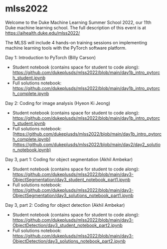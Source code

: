 # mlss2022
Welcome to the Duke Machine Learning Summer School 2022, our 11th Duke machine learning school. The full description of this event is at https://aihealth.duke.edu/mlss2022/

The MLSS will include 4 hands-on training sessions on implementing machine learning tools with the PyTorch software platform.

Day 1: Introduction to PyTorch (Billy Carson)  
* Student notebook (contains space for student to code along): https://github.com/dukeplusds/mlss2022/blob/main/day1b_intro_pytorch_student.ipynb
* Full solutions notebook: https://github.com/dukeplusds/mlss2022/blob/main/day1b_intro_pytorch_complete.ipynb

Day 2: Coding for image analysis (Hyeon Ki Jeong)  
* Student notebook (contains space for student to code along): [https://github.com/dukeplusds/mlss2022/blob/main/day1b_intro_pytorch_student.ipynb  ](https://github.com/dukeplusds/mlss2022/blob/main/day2/day2_student_notebook.ipynb)
* Full solutions notebook: [https://github.com/dukeplusds/mlss2022/blob/main/day1b_intro_pytorch_complete.ipynb](https://github.com/dukeplusds/mlss2022/blob/main/day2/day2_solution_notebook.ipynb)

Day 3, part 1: Coding for object segmentation (Akhil Ambekar)
* Student notebook (contains space for student to code along): https://github.com/dukeplusds/mlss2022/blob/main/day3-ObjectSegmentation/day3_student_notebook_part1.ipynb
* Full solutions notebook: https://github.com/dukeplusds/mlss2022/blob/main/day3-ObjectSegmentation/day3_solutions_notebook_part1.ipynb

Day 3, part 2: Coding for object detection (Akhil Ambekar)
* Student notebook (contains space for student to code along): https://github.com/dukeplusds/mlss2022/blob/main/day3-ObjectDetection/day3_student_notebook_part2.ipynb
* Full solutions notebook: https://github.com/dukeplusds/mlss2022/blob/main/day3-ObjectDetection/day3_solutions_notebook_part2.ipynb
